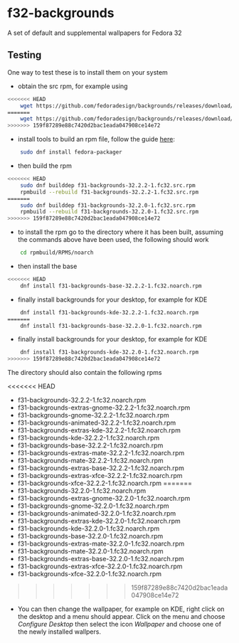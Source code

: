 # f32-backgrounds
A set of default and supplemental wallpapers for Fedora 32

## Testing

One way to test these is to install them on your system
* obtain the src rpm, for example using
```bash
<<<<<<< HEAD
    wget https://github.com/fedoradesign/backgrounds/releases/download/v32.2.2/f31-backgrounds-32.2.2-1.fc32.src.rpm
=======
    wget https://github.com/fedoradesign/backgrounds/releases/download/v32.2.0/f31-backgrounds-32.2.0-1.fc32.src.rpm
>>>>>>> 159f87289e88c7420d2bac1eada047908ce14e72
```
* install tools to build an rpm file, follow the guide [here](https://fedoramagazine.org/how-rpm-packages-are-made-the-source-rpm/):
```bash
    sudo dnf install fedora-packager
```    
* then build the rpm
```bash
<<<<<<< HEAD
    sudo dnf builddep f31-backgrounds-32.2.2-1.fc32.src.rpm
    rpmbuild --rebuild f31-backgrounds-32.2.2-1.fc32.src.rpm
=======
    sudo dnf builddep f31-backgrounds-32.2.0-1.fc32.src.rpm
    rpmbuild --rebuild f31-backgrounds-32.2.0-1.fc32.src.rpm
>>>>>>> 159f87289e88c7420d2bac1eada047908ce14e72
```
* to install the rpm go to the directory where it has been built, assuming the commands above have been used, the following should work
```bash
    cd rpmbuild/RPMS/noarch
```
* then install the base
```bash    
<<<<<<< HEAD
    dnf install f31-backgrounds-base-32.2.2-1.fc32.noarch.rpm
```
* finally install backgrounds for your desktop, for example for KDE 
```bash
    dnf install f31-backgrounds-kde-32.2.2-1.fc32.noarch.rpm
=======
    dnf install f31-backgrounds-base-32.2.0-1.fc32.noarch.rpm
```
* finally install backgrounds for your desktop, for example for KDE 
```bash
    dnf install f31-backgrounds-kde-32.2.0-1.fc32.noarch.rpm
>>>>>>> 159f87289e88c7420d2bac1eada047908ce14e72
```

The directory should also contain the following rpms

<<<<<<< HEAD
   * f31-backgrounds-32.2.2-1.fc32.noarch.rpm              
   * f31-backgrounds-extras-gnome-32.2.2-1.fc32.noarch.rpm  
   * f31-backgrounds-gnome-32.2.2-1.fc32.noarch.rpm
   * f31-backgrounds-animated-32.2.2-1.fc32.noarch.rpm     
   * f31-backgrounds-extras-kde-32.2.2-1.fc32.noarch.rpm    
   * f31-backgrounds-kde-32.2.2-1.fc32.noarch.rpm
   * f31-backgrounds-base-32.2.2-1.fc32.noarch.rpm         
   * f31-backgrounds-extras-mate-32.2.2-1.fc32.noarch.rpm   
   * f31-backgrounds-mate-32.2.2-1.fc32.noarch.rpm
   * f31-backgrounds-extras-base-32.2.2-1.fc32.noarch.rpm  
   * f31-backgrounds-extras-xfce-32.2.2-1.fc32.noarch.rpm   
   * f31-backgrounds-xfce-32.2.2-1.fc32.noarch.rpm
=======
   * f31-backgrounds-32.2.0-1.fc32.noarch.rpm              
   * f31-backgrounds-extras-gnome-32.2.0-1.fc32.noarch.rpm  
   * f31-backgrounds-gnome-32.2.0-1.fc32.noarch.rpm
   * f31-backgrounds-animated-32.2.0-1.fc32.noarch.rpm     
   * f31-backgrounds-extras-kde-32.2.0-1.fc32.noarch.rpm    
   * f31-backgrounds-kde-32.2.0-1.fc32.noarch.rpm
   * f31-backgrounds-base-32.2.0-1.fc32.noarch.rpm         
   * f31-backgrounds-extras-mate-32.2.0-1.fc32.noarch.rpm   
   * f31-backgrounds-mate-32.2.0-1.fc32.noarch.rpm
   * f31-backgrounds-extras-base-32.2.0-1.fc32.noarch.rpm  
   * f31-backgrounds-extras-xfce-32.2.0-1.fc32.noarch.rpm   
   * f31-backgrounds-xfce-32.2.0-1.fc32.noarch.rpm
>>>>>>> 159f87289e88c7420d2bac1eada047908ce14e72

* You can then change the wallpaper, for example on KDE, right click on the desktop and a menu should appear. Click on the menu and choose *Configure Desktop* then select the icon *Wallpaper* and choose one of the newly installed wallpers.
   
